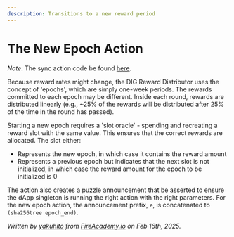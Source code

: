 ```yaml
---
description: Transitions to a new reward period
---
```


# The New Epoch Action

_Note_: The sync action code be found [here](https://github.com/Yakuhito/slot-machine/blob/master/puzzles/actions/dig/new_epoch.clsp).

Because reward rates might change, the DIG Reward Distributor uses the concept of 'epochs', which are simply one-week periods. The rewards committed to each epoch may be different. Inside each round, rewards are distributed linearly (e.g., \~25% of the rewards will be distributed after 25% of the time in the round has passed).

Starting a new epoch requires a 'slot oracle' - spending and recreating a reward slot with the same value. This ensures that the correct rewards are allocated. The slot either:

* Represents the new epoch, in which case it contains the reward amount
* Represents a previous epoch but indicates that the next slot is not initialized, in which case the reward amount for the epoch to be initialized is 0

The action also creates a puzzle announcement that be asserted to ensure the dApp singleton is running the right action with the right parameters. For the new epoch action, the announcement prefix, `e`, is concatenated to `(sha256tree epoch_end)`.

_Written by_ [_yakuhito_](https://x.com/yakuh1t0) _from_ [_FireAcademy.io_](https://fireacademy.io/) _on Feb 16th, 2025._
